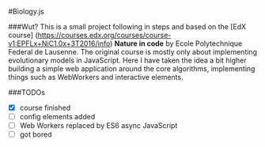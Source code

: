 #Biology.js

###Wut?
This is a small project following in steps and based on the [EdX course] (https://courses.edx.org/courses/course-v1:EPFLx+NiC1.0x+3T2016/info) **Nature in code** by Ecole Polytechnique Federal de Lausenne.
The original course is mostly only about implementing evolutionary models in JavaScript.
Here I have taken the idea a bit higher building a simple web application around the core algorithms, implementing things such as WebWorkers and interactive elements.

###TODOs
* [x] course finished
* [ ] config elements added
* [ ] Web Workers replaced by ES6 async JavaScript
* [ ] got bored
